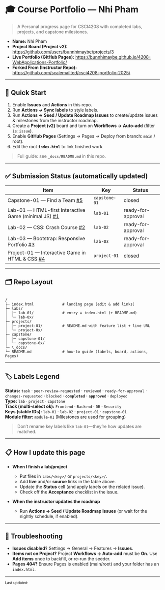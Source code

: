 # 🎓 Course Portfolio — Nhi Pham

> A Personal progress page for CSCI4208 with completed labs, projects, and capstone milestones.

- **Name:** Nhi Pham
- **Project Board (Project v2):** <https://github.com/users/bunnhimaybe/projects/3>
- **Live Portfolio (GitHub Pages):** <https://bunnhimaybe.github.io/4208-WebApplications-Portfolio/>
- **Forked From (Instructor Repo):** <https://github.com/scalemailted/csci4208-portfolio-2025/>

---

## 🚀 Quick Start

1. Enable **Issues** and **Actions** in this repo.
2. Run **Actions → Sync labels** to style labels.
3. Run **Actions → Seed / Update Roadmap Issues** to create/update issues & milestones from the instructor roadmap.
4. Create a **Project (v2)** board and turn on **Workflows → Auto-add** (filter `is:issue`).
5. Enable **GitHub Pages** (Settings → Pages → Deploy from branch: `main` / root).
6. Edit the root **`index.html`** to link finished work.

> Full guide: see **`_docs/README.md`** in this repo.

---

## ✅ Submission Status (automatically updated)

<!-- STATUS:START -->
| Item | Key | Status |
|---|---|---|
| Capstone-01 — Find a Team [#5](https://github.com/bunnhimaybe/4208-WebApplications-Portfolio/issues/5) | `capstone-01` | closed |
| Lab-01 — HTML-first Interactive Game (minimal JS) [#1](https://github.com/bunnhimaybe/4208-WebApplications-Portfolio/issues/1) | `lab-01` | ready-for-approval |
| Lab-02 — CSS: Crash Course [#2](https://github.com/bunnhimaybe/4208-WebApplications-Portfolio/issues/2) | `lab-02` | ready-for-approval |
| Lab-03 — Bootstrap: Responsive Portfolio [#3](https://github.com/bunnhimaybe/4208-WebApplications-Portfolio/issues/3) | `lab-03` | ready-for-approval |
| Project-01 — Interactive Game in HTML & CSS [#4](https://github.com/bunnhimaybe/4208-WebApplications-Portfolio/issues/4) | `project-01` | closed |
<!-- STATUS:END -->


---

## 🗂️ Repo Layout

```

/
├─ index.html             # landing page (edit & add links)
├─ labs/
│  ├─ lab-01/             # entry = index.html (+ README.md)
│  └─ lab-0x/
├─ projects/
│  ├─ project-01/         # README.md with feature list + live URL
│  └─ project-0x/
├─ capstone/
│  ├─ capstone-01/
│  └─ capstone-0x/
└─ \_docs/
└─ README.md              # how-to guide (labels, board, actions, Pages)

```

---

## 🏷️ Labels Legend

**Status:** `task` · `peer-review-requested` · `reviewed` · `ready-for-approval` · `changes-requested` · `blocked` · **`completed`** · **`approved`** · `deployed`  
**Type:** `lab` · `project` · `capstone`  
**Track (multi-select ok):** `Frontend` · `Backend` · `DB` · `Security`  
**Keys (stable IDs):** `lab-01` · `lab-02` · `project-01` · `capstone-01`  
**Module filter:** `module-01` (Milestones are used for grouping)

> Don’t rename key labels like `lab-01`—they’re how updates are matched.

---

## 📋 How I update this page

- **When I finish a lab/project**
  - Put files in `labs/<key>/` or `projects/<key>/`.
  - Add **live** and/or **source** links in the table above.
  - Update the **Status** cell (and apply labels on the related issue).
  - Check off the **Acceptance** checklist in the issue.

- **When the instructor updates the roadmap**
  - Run **Actions → Seed / Update Roadmap Issues** (or wait for the nightly schedule, if enabled).

---

## 🔧 Troubleshooting

- **Issues disabled?** Settings → General → Features → **Issues**.  
- **Items not on Project?** Project **Workflows → Auto-add** must be **On**. Use **Add items** once to backfill, or re-run the seeder.  
- **Pages 404?** Ensure Pages is enabled (main/root) and your folder has an `index.html`.

---

<sub>Last updated: <!-- yyyy-mm-dd --> </sub>


